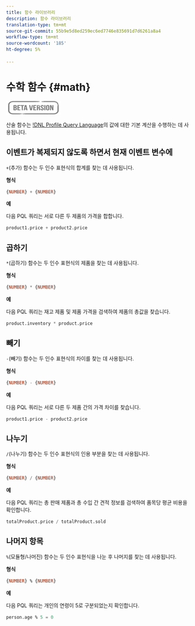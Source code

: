 ```yaml
---
title: 함수 라이브러리
description: 함수 라이브러리
translation-type: tm+mt
source-git-commit: 55b9e5d8ed259ec6ed7746e835691d7d6261a8a4
workflow-type: tm+mt
source-wordcount: '185'
ht-degree: 5%

---
```


# 수학 함수 {#math}

![](../../assets/do-not-localize/badge.png)

산술 함수는 [!DNL Profile Query Language](PQL)의 값에 대한 기본 계산을 수행하는 데 사용됩니다.

## 이벤트가 복제되지 않도록 하면서 현재 이벤트 변수에

`+`(추가) 함수는 두 인수 표현식의 합계를 찾는 데 사용됩니다.

**형식**

```sql
{NUMBER} + {NUMBER}
```

**예**

다음 PQL 쿼리는 서로 다른 두 제품의 가격을 합합니다.

```sql
product1.price + product2.price
```

## 곱하기

`*`(곱하기) 함수는 두 인수 표현식의 제품을 찾는 데 사용됩니다.

**형식**

```sql
{NUMBER} * {NUMBER}
```

**예**

다음 PQL 쿼리는 재고 제품 및 제품 가격을 검색하여 제품의 총값을 찾습니다.

```sql
product.inventory * product.price
```

## 빼기

`-`(빼기) 함수는 두 인수 표현식의 차이를 찾는 데 사용됩니다.

**형식**

```sql
{NUMBER} - {NUMBER}
```

**예**

다음 PQL 쿼리는 서로 다른 두 제품 간의 가격 차이를 찾습니다.

```sql
product1.price - product2.price
```

## 나누기

`/`(나누기) 함수는 두 인수 표현식의 인용 부분을 찾는 데 사용됩니다.

**형식**

```sql
{NUMBER} / {NUMBER}
```

**예**

다음 PQL 쿼리는 총 판매 제품과 총 수입 간 견적 정보를 검색하여 품목당 평균 비용을 확인합니다.

```sql
totalProduct.price / totalProduct.sold
```

## 나머지 항목

`%`(모듈형/나머진) 함수는 두 인수 표현식을 나눈 후 나머지를 찾는 데 사용됩니다.

**형식**

```sql
{NUMBER} % {NUMBER}
```

**예**

다음 PQL 쿼리는 개인의 연령이 5로 구분되었는지 확인합니다.

```sql
person.age % 5 = 0
```
